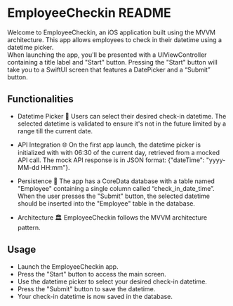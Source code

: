 #  EmployeeCheckin README

Welcome to EmployeeCheckin, an iOS application built using the MVVM architecture. This app allows employees to check in their datetime using a datetime picker.  
When launching the app, you'll be presented with a UIViewController containing a title label and "Start" button. Pressing the "Start" button will take you to a SwiftUI screen that features a  DatePicker and a “Submit” button.  

## Functionalities

+ Datetime Picker 📆 
Users can select their desired check-in datetime. The selected datetime is validated to ensure it's not in the future limited by a range till the current date.  

+ API Integration 🌐 
On the first app launch, the datetime picker is initialized with with 06:30 of the current day, retrieved from a mocked API call. The mock API response is in JSON format: {"dateTime": "yyyy-MM-dd HH:mm"}.  

+ Persistence 💽 
The app has a CoreData database with a table named "Employee" containing a single column called “check_in_date_time”. When the user presses the "Submit" button, the selected datetime should be inserted into the "Employee" table in the database.  

+ Architecture 🏛️
EmployeeCheckin follows the MVVM architecture pattern.    

## Usage

+ Launch the EmployeeCheckin app.
+ Press the "Start" button to access the main screen.
+ Use the datetime picker to select your desired check-in datetime.
+ Press the "Submit" button to save the datetime.
+ Your check-in datetime is now saved in the database.

